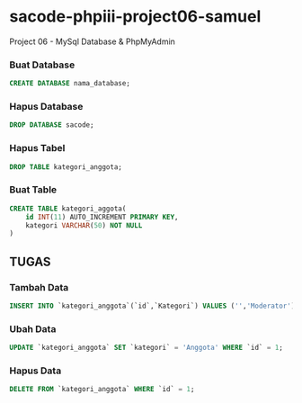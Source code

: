 # sacode-phpiii-project06-samuel
Project 06 - MySql Database &amp; PhpMyAdmin
 ### Buat Database
```sql
CREATE DATABASE nama_database;
```

### Hapus Database
```sql
DROP DATABASE sacode;
```

### Hapus Tabel
```sql
DROP TABLE kategori_anggota;
```

### Buat Table
```sql
CREATE TABLE kategori_aggota(
	id INT(11) AUTO_INCREMENT PRIMARY KEY,
    kategori VARCHAR(50) NOT NULL
)
```
## TUGAS
### Tambah Data
```sql
INSERT INTO `kategori_anggota`(`id`,`Kategori`) VALUES ('','Moderator');
```

### Ubah Data
```sql
UPDATE `kategori_anggota` SET `kategori` = 'Anggota' WHERE `id` = 1;
```

### Hapus Data 
```sql
DELETE FROM `kategori_anggota` WHERE `id` = 1;
```
